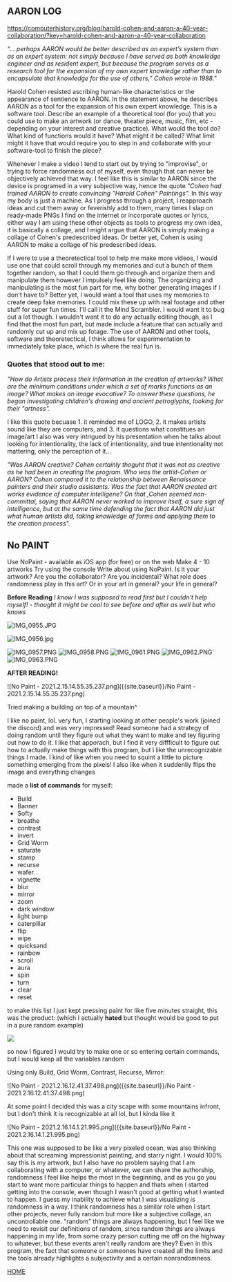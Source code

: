 ## AARON LOG

https://computerhistory.org/blog/harold-cohen-and-aaron-a-40-year-collaboration/?key=harold-cohen-and-aaron-a-40-year-collaboration

_“… perhaps AARON would be better described as an expert’s system than as an expert system: not simply because I have served as both knowledge engineer and as resident expert, but because the program serves as a research tool for the expansion of my own expert knowledge rather than to encapsulate that knowledge for the use of others,” Cohen wrote in 1988."_

Harold Cohen resisted ascribing human-like characteristics or the appearance of sentience to AARON. In the statement above, he describes AARON as a tool for the expansion of his own expert knowledge. This is a software tool. Describe an example of a theoretical tool (for you) that you could use to make an artwork (or dance, theater piece, music, film, etc - depending on your interest and creative practice). What would the tool do? What kind of functions would it have? What might it be called? What limit might it have that would require you to step in and collaborate with your software-tool to finish the piece?

Whenever I make a video I tend to start out by trying to "improvise", or trying to force randomness out of myself, even though that can never be objectively achieved that way. I feel like this is similar to AARON since the device is programed in a very subjective way, hence the quote _"Cohen had trained AARON to create convincing "Harold Cohen" Paintings"._ In this way my body is just a machine. As I progress through a project, I reapproach ideas and cut them away or feverishly add to them, many times I slap on ready-made PNGs I find on the internet or incorporate quotes or lyrics, either way I am using these other objects as tools to progress my own idea, it is basically a collage, and I might argue that AARON is simply making a collage of Cohen's predescribed ideas. Or better yet, Cohen is using AARON to make a collage of his predescribed ideas.

If I were to use a theoretectical tool to help me make more videos, I would use one that could scroll through my memories and cut a bunch of them together random, so that I could them go through and organize them and manipulate them however I impulsely feel like doing. The organizing and manipulating is the most fun part for me, why bother generating images if I don't have to? Better yet, I would want a tool that uses my memories to create deep fake memories. I could mix these up with real footage and other stuff for super fun times. I'll call it the Mind Scrambler. I would want it to bug out a lot though. I wouldn't want it to do any actually editing though, as I find that the most fun part, but made include a feature that can actually and randomly cut up and mix up fotage. The use of AARON and other tools, software and theoretectical, I think allows for experimentation to immediately take place, which is where the real fun is.  

### Quotes that stood out to me:

_"How do Artists process their information in the creation of artworks? What are the minimum conditions under which a set of marks functions as an image? What makes an image evocative? To answer these questions, he began investigating children's drawing and ancient petroglyphs, looking for their "artness"._

I like this quote becuase 1. it reminded me of LOGO, 2. it makes artists sound like they are computers, and 3. it questions what constitues an image/art
I also was very intrigued by his presentation when he talks about looking for intentionality, the lack of intentionality, and true intentionality not mattering, only the perception of it...

_"Was AARON creative? Cohen certainly thoguht that it was not as creative as he had been in creating the program. Who was the artist-Cohen or AARON? Cohen compared it to the relationship between Renaissance painters and their studio assistants. Was the fact that AARON created art works evidence of computer intelligene? On that ,Cohen seemed non-committal, saying that AARON never worked to improve itself, a sure sign of intelligence, but at the same time defending the fact that AARON did just what human artists did, taking knowledge of forms and applying them to the creation process"._

## No PAINT

Use NoPaint - available as iOS app (for free) or on the web
Make 4 - 10 artworks
Try using the console
Write about using NoPaint. Is it your artwork? Are you the collaborator? Are you incidental? What role does randomness play in this art? Or in your art in general? your life in general?

**Before Reading**
_I know I was supposed to read first but I couldn't help myself! - thought it might be cool to see before and after as well but who knows_

![IMG_0955.JPG]({{site.baseurl}}/IMG_0955.JPG)

![IMG_0956.jpg]({{site.baseurl}}/IMG_0956.jpg)

![IMG_0957.PNG]({{site.baseurl}}/IMG_0957.PNG)
![IMG_0958.PNG]({{site.baseurl}}/IMG_0958.PNG)
![IMG_0961.PNG]({{site.baseurl}}/IMG_0961.PNG)
![IMG_0962.PNG]({{site.baseurl}}/IMG_0962.PNG)
![IMG_0963.PNG]({{site.baseurl}}/IMG_0963.PNG)




**AFTER READING!**


![No Paint - 2021.2.15.14.55.35.237.png]({{site.baseurl}}/No Paint - 2021.2.15.14.55.35.237.png)

Tried making a building on top of a mountain^

I like no paint, lol. very fun, I starting looking at other people's work (joined the discord) and was very impressed! Read someone had a strategy of doing random until they figure out what they want to make and tey figuring out how to do it. I like that apporach, but I find it very diffficult to figure out how to actually make things with this program, but I like the unrecognizable things I made. I kind of like when you need to squint a little to picture something emerging from the pixels! I also like when it suddenlly flips the image and everything changes

made a **list of commands** for myself: 
- Build
- Banner
- Softy
- breathe
- contrast
- invert
- Grid Worm
- saturate
- stamp
- recurse
- wafer
- vignette
- blur
- mirror
- zoom
- dark window
- light bump
- caterpillar
- flip
- wipe
- quicksand
- rainbow
- scroll
- aura
- spin
- turn
- clear
- reset

to make this list I just kept pressing paint for like five minutes straight, this was the product: (which I actually **hated** but thought would be good to put in a pure random example)

![]({{site.baseurl}}//No%20Paint%20-%202021.2.16.12.21.50.409.png)

so now I figured I would try to make one or so entering certain commands, but I would keep all the variables random

Using only Build, Grid Worm, Contrast, Recurse, Mirror:

![No Paint - 2021.2.16.12.41.37.498.png]({{site.baseurl}}/No Paint - 2021.2.16.12.41.37.498.png)

At some point I decided this was a city scape with some mountains infront, but I don't think it is recognizable at all lol, but I kinda like it

![No Paint - 2021.2.16.14.1.21.995.png]({{site.baseurl}}/No Paint - 2021.2.16.14.1.21.995.png)

This one was supposed to be like a very pixeled ocean, was also thinking about that screaming impressionist painting, and starry night. I would 100% say this is my artwork, but I also have no problem saying that I am collaborating with a computer, or whatever, we can share the authorship, randomness I feel like helps the most in the beginning, and as you go you start to want more particular things to happen and thats when I started getting into the console, even though I wasn't good at getting what I wanted to happen. I guess my inability to achieve what I was visualizing is randomness in a way. I think randomness has a similar role when I start other projects, never fully random but more like a subjective collage, an uncontrollable one. "random" things are always happening, but I feel like we need to revisit our definitions of random, since random things are always happening in my life, from some crazy person cutting me off on the highway to whatever, but these events aren't really random are they? Even in this program, the fact that someone or someones have created all the limits and the tools already highlights a subjectivity and a certain nonrandomness.

[HOME](README.md)
